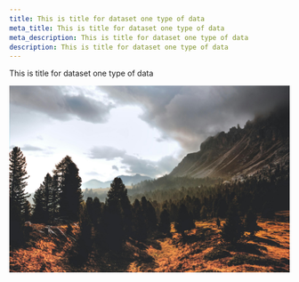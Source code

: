 ```yaml
---
title: This is title for dataset one type of data
meta_title: This is title for dataset one type of data
meta_description: This is title for dataset one type of data
description: This is title for dataset one type of data
---
```

This is title for dataset one type of data

![](pexels-eberhardgross-707344.jpg)
